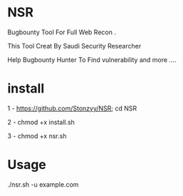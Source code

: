 # NSR 

Bugbounty Tool For Full Web Recon . 

This Tool Creat By Saudi Security Researcher 

Help Bugbounty Hunter To Find vulnerability and more ....

# install

1 - https://github.com/Stonzyy/NSR; cd NSR

2 - chmod +x install.sh

3 - chmod +x nsr.sh

# Usage


./nsr.sh -u example.com
